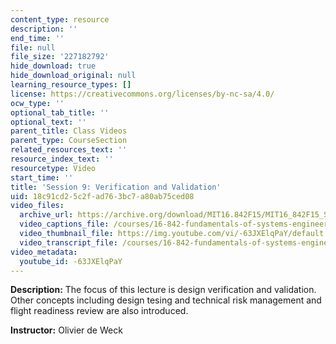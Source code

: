 ```yaml
---
content_type: resource
description: ''
end_time: ''
file: null
file_size: '227182792'
hide_download: true
hide_download_original: null
learning_resource_types: []
license: https://creativecommons.org/licenses/by-nc-sa/4.0/
ocw_type: ''
optional_tab_title: ''
optional_text: ''
parent_title: Class Videos
parent_type: CourseSection
related_resources_text: ''
resource_index_text: ''
resourcetype: Video
start_time: ''
title: 'Session 9: Verification and Validation'
uid: 18c91cd2-5c2f-ad76-3bc7-a80ab75ced08
video_files:
  archive_url: https://archive.org/download/MIT16.842F15/MIT16_842F15_S09_SPOC_300k.mp4
  video_captions_file: /courses/16-842-fundamentals-of-systems-engineering-fall-2015/a839664b847a54109a74a52fd50f382c_-63JXElqPaY.vtt
  video_thumbnail_file: https://img.youtube.com/vi/-63JXElqPaY/default.jpg
  video_transcript_file: /courses/16-842-fundamentals-of-systems-engineering-fall-2015/5bceaf7d23a9b72a800c5a976911b0ca_-63JXElqPaY.pdf
video_metadata:
  youtube_id: -63JXElqPaY
---
```


**Description:** The focus of this lecture is design verification and validation. Other concepts including design tesing and technical risk management and flight readiness review are also introduced.

**Instructor:** Olivier de Weck


